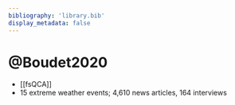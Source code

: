 ```yaml
---
bibliography: 'library.bib'
display_metadata: false
---
```

# @Boudet2020

* [[fsQCA]]
* 15 extreme weather events; 4,610 news articles, 164 interviews